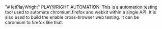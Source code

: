 "# letPlayWright" 
PLAYWRIGHT AUTOMATION:
This is a automation testing tool used to automate chromium,firefox and webkit within a single API.
It is also used to build the enable cross-browser web testing. It can be chromium to firefox like that.

